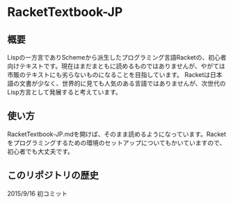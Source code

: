# RacketTextbook-JP

## 概要
Lispの一方言でありSchemeから派生したプログラミング言語Racketの、初心者向けテキストです。現在はまだまともに読めるものではありませんが、やがては市販のテキストにも劣らないものになることを目指しています。
Racketは日本語の文書が少なく、世界的に見ても人気のある言語ではありませんが、次世代のLisp方言として発展すると考えています。

## 使い方
RacketTextbook-JP.mdを開けば、そのまま読めるようになっています。Racketをプログラミングするための環境のセットアップについてもかいていますので、初心者でも大丈夫です。

## このリポジトリの歴史
2015/9/16 初コミット
